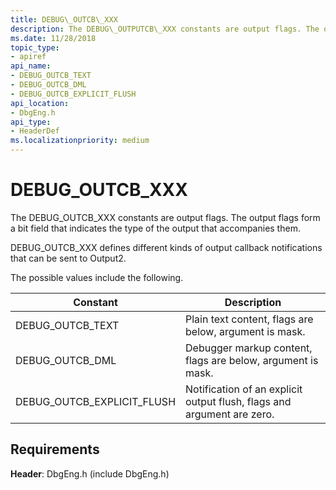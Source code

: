 ```yaml
---
title: DEBUG\_OUTCB\_XXX
description: The DEBUG\_OUTPUTCB\_XXX constants are output flags. The output flags form a bit field that indicates the type of the output that accompanies them.
ms.date: 11/28/2018
topic_type:
- apiref
api_name:
- DEBUG_OUTCB_TEXT
- DEBUG_OUTCB_DML
- DEBUG_OUTCB_EXPLICIT_FLUSH
api_location:
- DbgEng.h
api_type:
- HeaderDef
ms.localizationpriority: medium
---
```


# DEBUG\_OUTCB\_XXX


The DEBUG\_OUTCB\_XXX constants are output flags. The output flags form a bit field that indicates the type of the output that accompanies them.

DEBUG\_OUTCB\_XXX defines different kinds of output callback notifications that can be sent to Output2.

The possible values include the following.

|Constant|Description|
|-----|-------|
|DEBUG_OUTCB_TEXT|Plain text content, flags are below, argument is mask.|
|DEBUG_OUTCB_DML|Debugger markup content, flags are below, argument is mask.|
|DEBUG_OUTCB_EXPLICIT_FLUSH|Notification of an explicit output flush, flags and argument are zero.|


Requirements
------------

**Header**: DbgEng.h (include DbgEng.h)


 

 





